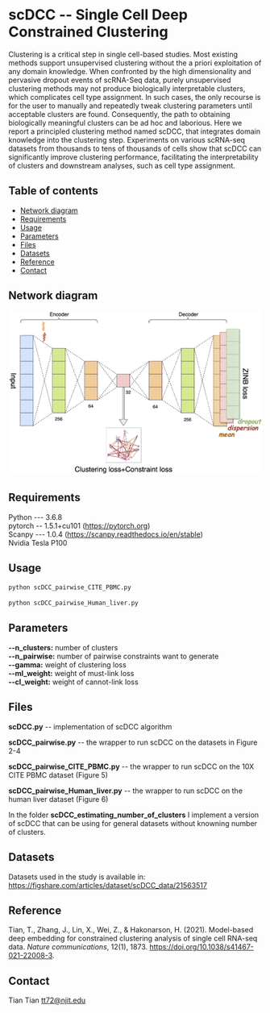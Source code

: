 # scDCC -- Single Cell Deep Constrained Clustering

Clustering is a critical step in single cell-based studies. Most existing methods support unsupervised clustering without the a priori exploitation of any domain knowledge. When confronted by the high dimensionality and pervasive dropout events of scRNA-Seq data, purely unsupervised clustering methods may not produce biologically interpretable clusters, which complicates cell type assignment. In such cases, the only recourse is for the user to manually and repeatedly tweak clustering parameters until acceptable clusters are found. Consequently, the path to obtaining biologically meaningful clusters can be ad hoc and laborious. Here we report a principled clustering method named scDCC, that integrates domain knowledge into the clustering step. Experiments on various scRNA-seq datasets from thousands to tens of thousands of cells show that scDCC can significantly improve clustering performance, facilitating the interpretability of clusters and downstream analyses, such as cell type assignment.

## Table of contents
- [Network diagram](#diagram)
- [Requirements](#requirements)
- [Usage](#usage)
- [Parameters](#parameters)
- [Files](#files)
- [Datasets](#datasets)
- [Reference](#reference)
- [Contact](#contact)

## <a name="diagram"></a>Network diagram

![alt text](https://github.com/ttgump/scDCC/blob/master/image.png?raw=True)

## <a name="requirements"></a>Requirements

Python --- 3.6.8<br/>
pytorch -- 1.5.1+cu101 (https://pytorch.org)<br/>
Scanpy --- 1.0.4 (https://scanpy.readthedocs.io/en/stable)<br/>
Nvidia Tesla P100

## <a name="usage"></a>Usage

```bash
python scDCC_pairwise_CITE_PBMC.py
```

```bash
python scDCC_pairwise_Human_liver.py
```

## <a name="parameters"></a>Parameters

**--n_clusters:** number of clusters<br/>
**--n_pairwise:** number of pairwise constraints want to generate<br/>
**--gamma:** weight of clustering loss<br/>
**--ml_weight:** weight of must-link loss<br/>
**--cl_weight:** weight of cannot-link loss<br/>

## <a name="files"></a>Files

**scDCC.py** -- implementation of scDCC algorithm

**scDCC_pairwise.py** -- the wrapper to run scDCC on the datasets in Figure 2-4

**scDCC_pairwise_CITE_PBMC.py** -- the wrapper to run scDCC on the 10X CITE PBMC dataset (Figure 5)

**scDCC_pairwise_Human_liver.py** -- the wrapper to run scDCC on the human liver dataset (Figure 6)

In the folder **scDCC_estimating_number_of_clusters** I implement a version of scDCC that can be using for general datasets without knowning number of clusters.

## <a name="datasets"></a>Datasets

Datasets used in the study is available in: https://figshare.com/articles/dataset/scDCC_data/21563517

## <a name="reference"></a>Reference

Tian, T., Zhang, J., Lin, X., Wei, Z., & Hakonarson, H. (2021). Model-based deep embedding for constrained clustering analysis of single cell RNA-seq data. *Nature communications*, 12(1), 1873. https://doi.org/10.1038/s41467-021-22008-3.

## <a name="contact"></a>Contact

Tian Tian tt72@njit.edu
